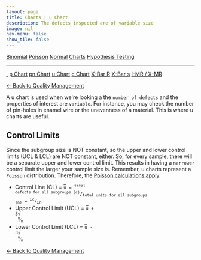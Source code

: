 ```yaml
---
layout: page
title: Charts | u Chart
description: The defects inspected are of variable size
image: nil
nav-menu: false
show_tile: false
---
```


<a href="../binomial.html" class="button small">Binomial</a>
<a href="../poisson.html" class="button small">Poisson</a>
<a href="../normal" class="button small">Normal</a>
<a href="./" class="button special small">Charts</a>
<a href="../hypothesis-testing.html" class="button small">Hypothesis Testing</a>

<hr />

<a href="./" style="border-bottom: none;"><i class="icon fa-home">&nbsp;</i></a>
<a href="p.html" class="button small">p Chart</a>
<a href="pn.html" class="button small">pn Chart</a>
<a href="u.html" class="button special small">u Chart</a>
<a href="c.html" class="button small">c Chart</a>
<a href="xbar-r.html" class="button small">X-Bar R</a>
<a href="xbar-s.html" class="button small">X-Bar s</a>
<a href="i-mr_x-mr.html" class="button small">I-MR / X-MR</a>

<a href="/quality-management">&#x2190; Back to Quality Management</a>

A u chart is used when we're looking a the `number of defects` and the properties of interest are `variable`.  For instance, you may check the number of pin-holes in enamel wire or the unevenness of a material.  This is where u charts are useful.

## Control Limits

Since the subgroup size is NOT constant, so the upper and lower control limits (UCL & LCL) are NOT constant, either.  So, for every sample, there will be a separate upper and lower control limit.  This results in having a `narrower` control limit the larger your sample size is.  Remember, u charts represent a `Poisson` distribution.  Therefore, the <a href="../poisson.html">Poisson calculations apply</a>.

* Control Line (CL) = <code><span style="text-decoration: overline;">u</span> = <sup>total defects for all subgroups (c)</sup>/<sub>total units for all subgroups (n)</sub> = <sup>&Sigma;c</sup>/<sub>&Sigma;n</sub></code>
* Upper Control Limit (UCL) = <code><span style="text-decoration: overline;">u</span> + 3&radic;<span style="text-decoration: overline;"> </span>&nbsp;<sup><span style="text-decoration: overline;">u</span></sup>&frasl;<sub>n</sub></code>
* Lower Control Limit (LCL) = <code><span style="text-decoration: overline;">u</span> - 3&radic;<span style="text-decoration: overline;"> </span>&nbsp;<sup><span style="text-decoration: overline;">u</span></sup>&frasl;<sub>n</sub></code>


<a href="/quality-management">&#x2190; Back to Quality Management</a>